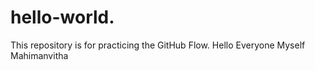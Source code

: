 # hello-world.
This repository is for practicing the GitHub Flow.
Hello Everyone Myself Mahimanvitha 

